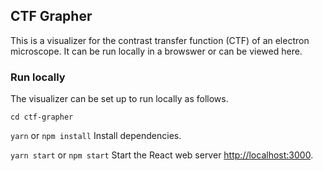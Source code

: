## CTF Grapher
This is a visualizer for the contrast transfer function (CTF) of an electron microscope. It can be run locally in a browswer or can be viewed here.

### Run locally
The visualizer can be set up to run locally as follows.

`cd ctf-grapher`

`yarn` or `npm install` Install dependencies.

`yarn start` or `npm start` Start the React web server [http://localhost:3000](http://localhost:3000).
